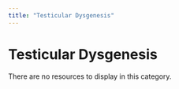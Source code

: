 ```yaml
---
title: "Testicular Dysgenesis"
---
```


# Testicular Dysgenesis

There are no resources to display in this category.
